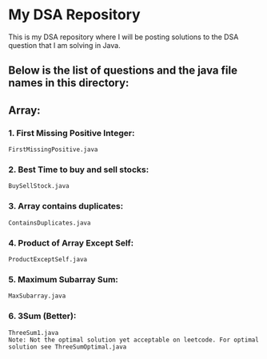 # My DSA Repository
This is my DSA repository where I will be posting solutions to the DSA question that I am solving in Java.

## Below is the list of questions and the java file names in this directory:
## Array:
### 1. First Missing Positive Integer:
    FirstMissingPositive.java
### 2. Best Time to buy and sell stocks:
    BuySellStock.java
### 3. Array contains duplicates:
    ContainsDuplicates.java
### 4. Product of Array Except Self:
    ProductExceptSelf.java
### 5. Maximum Subarray Sum:
    MaxSubarray.java
### 6. 3Sum (Better):
    ThreeSum1.java
    Note: Not the optimal solution yet acceptable on leetcode. For optimal solution see ThreeSumOptimal.java